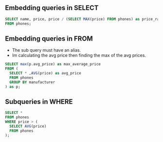 ## Embedding queries in SELECT

```sql
SELECT name, price, price / (SELECT MAX(price) FROM phones) as price_ratio
FROM phones;
```

## Embedding queries in FROM

- The sub query must have an alias.
- Im calculating the avg price then finding the max of the avg prices.

```sql
SELECT max(p.avg_price) as max_average_price
FROM (
  SELECT * ,AVG(price) as avg_price
  FROM phones
  GROUP BY manufacturer
) as p;
```

## Subqueries in WHERE

```sql
SELECT *
FROM phones
WHERE price > (
  SELECT AVG(price)
  FROM phones
);
```
